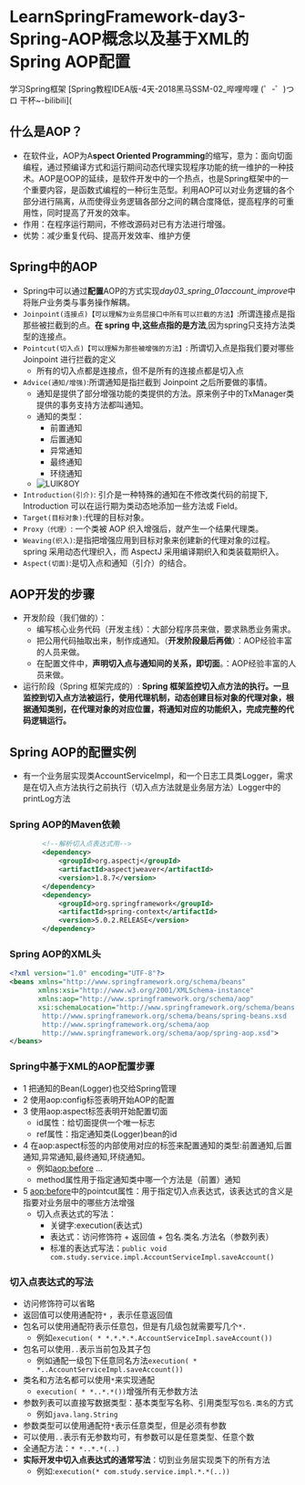 # LearnSpringFramework-day3-Spring-AOP概念以及基于XML的Spring AOP配置

  学习Spring框架
  [Spring教程IDEA版-4天-2018黑马SSM-02_哔哩哔哩 (゜-゜)つロ 干杯~-bilibili](
  
## 什么是AOP？
- 在软件业，AOP为A**spect Oriented Programming**的缩写，意为：面向切面编程，通过预编译方式和运行期间动态代理实现程序功能的统一维护的一种技术。AOP是OOP的延续，是软件开发中的一个热点，也是Spring框架中的一个重要内容，是函数式编程的一种衍生范型。利用AOP可以对业务逻辑的各个部分进行隔离，从而使得业务逻辑各部分之间的耦合度降低，提高程序的可重用性，同时提高了开发的效率。
- 作用：在程序运行期间，不修改源码对已有方法进行增强。
- 优势：减少重复代码、提高开发效率、维护方便

## Spring中的AOP
- Spring中可以通过**配置**AOP的方式实现*day03_spring_01account_improve*中将账户业务类与事务操作解耦。
- `Joinpoint(连接点)【可以理解为业务层接口中所有可以拦截的方法】`:所谓连接点是指那些被拦截到的点。**在 spring 中,这些点指的是方法**,因为spring只支持方法类型的连接点。
- `Pointcut(切入点)【可以理解为那些被增强的方法】`: 所谓切入点是指我们要对哪些 Joinpoint 进行拦截的定义
    - 所有的切入点都是连接点，但不是所有的连接点都是切入点
- `Advice(通知/增强)`:所谓通知是指拦截到 Joinpoint 之后所要做的事情。
    - 通知是提供了部分增强功能的类提供的方法。原来例子中的TxManager类提供的事务支持方法都叫通知。
    - 通知的类型：
      - 前置通知
      - 后置通知
      - 异常通知
      - 最终通知
      - 环绕通知 
    - ![LUlK8OY](https://i.imgur.com/LUlK8OY.jpg)
- `Introduction(引介)`: 引介是一种特殊的通知在不修改类代码的前提下, Introduction 可以在运行期为类动态地添加一些方法或 Field。
- `Target(目标对象)`:代理的目标对象。
- `Proxy（代理）`: 一个类被 AOP 织入增强后，就产生一个结果代理类。
- `Weaving(织入)`:是指把增强应用到目标对象来创建新的代理对象的过程。spring 采用动态代理织入，而 AspectJ 采用编译期织入和类装载期织入。
- `Aspect(切面)`:是切入点和通知（引介）的结合。

## AOP开发的步骤
- 开发阶段（我们做的）：
    - 编写核心业务代码（开发主线）：大部分程序员来做，要求熟悉业务需求。
    - 把公用代码抽取出来，制作成通知。（**开发阶段最后再做**）：AOP经验丰富的人员来做。
    - 在配置文件中，**声明切入点与通知间的关系，即切面**。：AOP经验丰富的人员来做。
- 运行阶段（Spring 框架完成的）: **Spring 框架监控切入点方法的执行。一旦监控到切入点方法被运行，使用代理机制，动态创建目标对象的代理对象，根据通知类别，在代理对象的对应位置，将通知对应的功能织入，完成完整的代码逻辑运行。**

## Spring AOP的配置实例
- 有一个业务层实现类AccountServiceImpl，和一个日志工具类Logger，需求是在切入点方法执行之前执行（切入点方法就是业务层方法）Logger中的printLog方法
### Spring AOP的Maven依赖
```xml
        <!--解析切入点表达式用-->
        <dependency>
            <groupId>org.aspectj</groupId>
            <artifactId>aspectjweaver</artifactId>
            <version>1.8.7</version>
        </dependency>
        <dependency>
            <groupId>org.springframework</groupId>
            <artifactId>spring-context</artifactId>
            <version>5.0.2.RELEASE</version>
        </dependency>
```

### Spring AOP的XML头
```xml
<?xml version="1.0" encoding="UTF-8"?>
<beans xmlns="http://www.springframework.org/schema/beans"
       xmlns:xsi="http://www.w3.org/2001/XMLSchema-instance"
       xmlns:aop="http://www.springframework.org/schema/aop"
       xsi:schemaLocation="http://www.springframework.org/schema/beans
        http://www.springframework.org/schema/beans/spring-beans.xsd
        http://www.springframework.org/schema/aop
        http://www.springframework.org/schema/aop/spring-aop.xsd">
</beans>
```

### Spring中基于XML的AOP配置步骤
- 1 把通知的Bean(Logger)也交给Spring管理
- 2 使用aop:config标签表明开始AOP的配置
- 3 使用aop:aspect标签表明开始配置切面
    - id属性：给切面提供一个唯一标志
    - ref属性：指定通知类(Logger)bean的id
- 4 在aop:aspect标签的内部使用对应的标签来配置通知的类型:前置通知,后置通知,异常通知,最终通知,环绕通知。 
    - 例如<aop:before> ...
    - method属性用于指定通知类中哪一个方法是（前置）通知
- 5 <aop:before>中的pointcut属性：用于指定切入点表达式，该表达式的含义是指要对业务层中的哪些方法增强
    - 切入点表达式的写法：
        - 关键字:execution(表达式)
        - 表达式：访问修饰符 + 返回值 + 包名.类名.方法名（参数列表）
        - 标准的表达式写法：`public void com.study.service.impl.AccountServiceImpl.saveAccount()`

### 切入点表达式的写法
- 访问修饰符可以省略
- 返回值可以使用通配符`*` ，表示任意返回值
- 包名可以使用通配符表示任意包，但是有几级包就需要写几个`*.`
    - 例如`execution( * *.*.*.*.AccountServiceImpl.saveAccount())`
- 包名可以使用`..`表示当前包及其子包
    - 例如通配一级包下任意同名方法`execution( * *..AccountServiceImpl.saveAccount())`
- 类名和方法名都可以使用`*`来实现通配
    - `execution( * *..*.*())`增强所有无参数方法
- 参数列表可以直接写数据类型：基本类型写名称、引用类型写`包名.类名`的方式
    - 例如`java.lang.String`
- 参数类型可以使用通配符`*`表示任意类型，但是必须有参数
- 可以使用`..`表示有无参数均可，有参数可以是任意类型、任意个数
- 全通配方法：`* *..*.*(..)`
- **实际开发中切入点表达式的通常写法**：切到业务层实现类下的所有方法
    - 例如:`execution(* com.study.service.impl.*.*(..))`

















